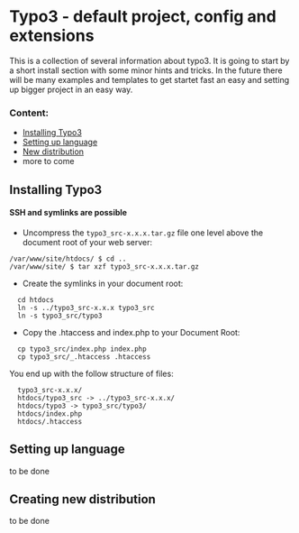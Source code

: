# Typo3 - default project, config and extensions
This is a collection of several information about typo3. It is going to start by a short install section with some minor hints and tricks. In the future there will be many examples and templates to get startet fast an easy and setting up bigger project in an easy way. 

### Content:
- [Installing Typo3](#installing-typo3)
- [Setting up language](#setting-up-language)
- [New distribution](#creating-new-distribution)
- more to come

## Installing Typo3

#### SSH and symlinks are possible
* Uncompress the `typo3_src-x.x.x.tar.gz` file one level above the document root of your web server:
```
/var/www/site/htdocs/ $ cd ..
/var/www/site/ $ tar xzf typo3_src-x.x.x.tar.gz
```

* Create the symlinks in your document root:
```
  cd htdocs
  ln -s ../typo3_src-x.x.x typo3_src
  ln -s typo3_src/typo3
```

* Copy the .htaccess and index.php to your Document Root:
```
  cp typo3_src/index.php index.php
  cp typo3_src/_.htaccess .htaccess
```

You end up with the follow structure of files:
```
  typo3_src-x.x.x/
  htdocs/typo3_src -> ../typo3_src-x.x.x/
  htdocs/typo3 -> typo3_src/typo3/
  htdocs/index.php
  htdocs/.htaccess
```

## Setting up language
to be done

## Creating new distribution 
to be done
